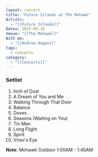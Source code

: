 ```yaml
---
layout: concert
title: "Future Islands at The Mohawk"
Artists:
  - "[[Future Islands]]"
Dates: 2015-03-18
Venue: "[[The Mohawk]]"
With me:
  - "[[Andrew Hagen]]"
tags:
  - concerts
category:
  - "[[Concerts]]"
---
```


### Setlist
1. Inch of Dust
2. A Dream of You and Me
3. Walking Through That Door
4. Balance
5. Doves
6. Seasons (Waiting on You)
7. Tin Man
8. Long Flight
9. Spirit
10. Vireo's Eye

**Note:** Mohawk Outdoor 1:00AM - 1:45AM
